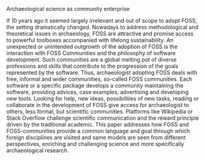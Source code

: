 Archaeological science as community enterprise

If 10 years ago it seemed largely irrelevant and out of scope to adopt FOSS, the setting dramatically changed. Nowadays to address methodological and theoretical issues in archaeology, FOSS are attractive and promise access to powerful toolboxes accompanied with lifelong sustainability. An unexpected or unintended outgrowth of the adoption of FOSS is the interaction with FOSS Communities and the philosophy of software development. Such communities are a global melting pot of diverse professions and skills that contribute to the progression of the goals represented by the software. Thus, archaeologist adopting FOSS deals with free, informal and wider communities, so-called FOSS communities. Each software or a specific package develops a community maintaining the software, providing advices, case examples, advertising and developing new tools. Looking for help, new ideas, possibilities of new tasks, reading or collaborate in the development of FOSS give access for archaeologist to others, less formal, but scientific communities. Platforms like Wikipedia or Stack Overflow challenge scientific communication and the reward principle driven by the traditional academic. 
This paper addresses how FOSS and FOSS-communities provide a common language and goal through which foreign disciplines are visited and same models are seen from different perspectives, enriching and challenging science and more specifically archaeological research.